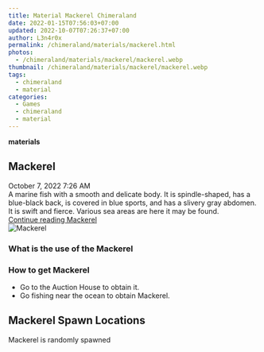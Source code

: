```yaml
---
title: Material Mackerel Chimeraland
date: 2022-01-15T07:56:03+07:00
updated: 2022-10-07T07:26:37+07:00
author: L3n4r0x
permalink: /chimeraland/materials/mackerel.html
photos:
  - /chimeraland/materials/mackerel/mackerel.webp
thumbnail: /chimeraland/materials/mackerel/mackerel.webp
tags:
  - chimeraland
  - material
categories:
  - Games
  - chimeraland
  - material
---
```


<link
  rel="stylesheet"
  href="https://rawcdn.githack.com/dimaslanjaka/Web-Manajemen/870a349/css/bootstrap-5-3-0-alpha3-wrapper.css"
/>
<section id="bootstrap-wrapper">
  <div data-bs-theme="dark">
    <div
      class="row g-0 border rounded overflow-hidden flex-md-row mb-4 shadow-sm position-relative bg-dark text-light"
    >
      <div class="col p-4 d-flex flex-column position-static">
        <strong class="d-inline-block mb-2 text-success">materials</strong>
        <h2 class="mb-0">Mackerel</h2>
        <div class="mb-1 text-muted">October 7, 2022 7:26 AM</div>
        <div class="mb-2 border p-1">
          A marine fish with a smooth and delicate body. It is spindle-shaped,
          has a blue-black back, is covered in blue sports, and has a slivery
          gray abdomen. It is swift and fierce. Various sea areas are here it
          may be found.
        </div>
        <a
          href="/chimeraland/materials/mackerel.html"
          class="stretched-link d-none text-primary"
          >Continue reading Mackerel</a
        >
      </div>
      <div class="col-auto d-none d-md-block d-lg-block">
        <img
          src="https://www.webmanajemen.com/chimeraland/materials/mackerel/mackerel.webp"
          alt="Mackerel"
        />
      </div>
    </div>
    <div class="row">
      <div class="col-lg-6 col-12 mb-2">
        <div class="card">
          <div class="card-body">
            <h3 class="card-title">What is the use of the Mackerel</h3>
            <div class="card-text"><ul></ul></div>
          </div>
        </div>
      </div>
      <div class="col-lg-6 col-12 mb-2">
        <div class="card">
          <div class="card-body">
            <h3 class="card-title">How to get Mackerel</h3>
            <div class="card-text">
              <ul>
                <li>Go to the Auction House to obtain it.</li>
                <li>Go fishing near the ocean to obtain Mackerel.</li>
              </ul>
            </div>
          </div>
        </div>
      </div>
      <div class="col-12 mb-2">
        <h2>Mackerel Spawn Locations</h2>
        <p>Mackerel is randomly spawned</p>
      </div>
    </div>
  </div>
</section>